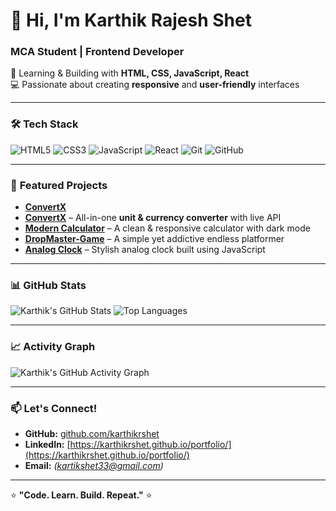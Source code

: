 # 👋 Hi, I'm Karthik Rajesh Shet  

### MCA Student | Frontend Developer  
🌱 Learning & Building with **HTML, CSS, JavaScript, React**  
💻 Passionate about creating **responsive** and **user-friendly** interfaces  

---

### 🛠 **Tech Stack**
![HTML5](https://img.shields.io/badge/HTML5-E34F26?style=for-the-badge&logo=html5&logoColor=white)
![CSS3](https://img.shields.io/badge/CSS3-1572B6?style=for-the-badge&logo=css3&logoColor=white)
![JavaScript](https://img.shields.io/badge/JavaScript-ES6%2B-F7DF1E?style=for-the-badge&logo=javascript&logoColor=black)
![React](https://img.shields.io/badge/React-20232A?style=for-the-badge&logo=react&logoColor=61DAFB)
![Git](https://img.shields.io/badge/Git-F05032?style=for-the-badge&logo=git&logoColor=white)
![GitHub](https://img.shields.io/badge/GitHub-181717?style=for-the-badge&logo=github&logoColor=white)

---

### 📌 **Featured Projects**
- **[ConvertX]([https://github.com/karthikrshet/convertx](https://github.com/karthikrshet/Play-With-Code))**
- **[ConvertX](https://github.com/karthikrshet/convertx)** – All-in-one **unit & currency converter** with live API  
- **[Modern Calculator](https://github.com/karthikrshet/modern-calculator)** – A clean & responsive calculator with dark mode  
- **[DropMaster-Game](https://github.com/karthikrshet/DropMaster-Game)** – A simple yet addictive endless platformer  
- **[Analog Clock](https://github.com/karthikrshet/trendy-analog-clock)** – Stylish analog clock built using JavaScript  

---

### 📊 **GitHub Stats**
![Karthik's GitHub Stats](https://github-readme-stats.vercel.app/api?username=karthikrshet&show_icons=true&theme=tokyonight)
![Top Languages](https://github-readme-stats.vercel.app/api/top-langs/?username=karthikrshet&layout=compact&theme=tokyonight)

---

### 📈 **Activity Graph**
![Karthik's GitHub Activity Graph](https://github-readme-activity-graph.vercel.app/graph?username=karthikrshet&theme=react-dark)

---

### 📫 **Let's Connect!**
- **GitHub:** [github.com/karthikrshet](https://github.com/karthikrshet)  
- **LinkedIn:** [https://karthikrshet.github.io/portfolio/](https://karthikrshet.github.io/portfolio/)
- **Email:** *(kartikshet33@gmail.com)*  

---

⭐ **"Code. Learn. Build. Repeat."** ⭐

